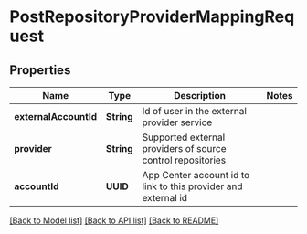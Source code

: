 # PostRepositoryProviderMappingRequest

## Properties
Name | Type | Description | Notes
------------ | ------------- | ------------- | -------------
**externalAccountId** | **String** | Id of user in the external provider service | 
**provider** | **String** | Supported external providers of source control repositories | 
**accountId** | **UUID** | App Center account id to link to this provider and external id | 

[[Back to Model list]](../README.md#documentation-for-models) [[Back to API list]](../README.md#documentation-for-api-endpoints) [[Back to README]](../README.md)


